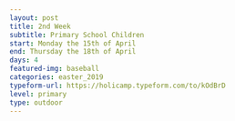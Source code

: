```yaml
---
layout: post
title: 2nd Week
subtitle: Primary School Children
start: Monday the 15th of April
end: Thursday the 18th of April
days: 4
featured-img: baseball
categories: easter_2019
typeform-url: https://holicamp.typeform.com/to/kOdBrD
level: primary
type: outdoor
---
```


